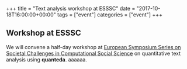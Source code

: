 +++
title = "Text analysis workshop at ESSSC"
date = "2017-10-18T16:00:00+00:00"
tags = ["event"]
categories = ["event"]
+++

## Workshop at ESSSC

We will convene a half-day workshop at [European Symposium Series on Societal Challenges in Computational Social Science](http://symposium.computationalsocialscience.eu/) on quantitative text analysis using **quanteda**. aaaaaa.
